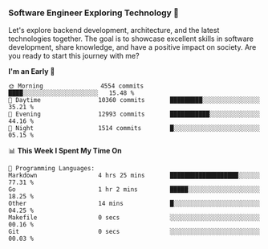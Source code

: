 ### Software Engineer Exploring Technology 🚀 

Let's explore backend development, architecture, and the latest technologies together. The goal is to showcase excellent skills in software development, share knowledge, and have a positive impact on society. Are you ready to start this journey with me?

<!--START_SECTION:waka-->
**I'm an Early 🐤** 

```text
🌞 Morning                4554 commits        ████░░░░░░░░░░░░░░░░░░░░░   15.48 % 
🌆 Daytime                10360 commits       █████████░░░░░░░░░░░░░░░░   35.21 % 
🌃 Evening                12993 commits       ███████████░░░░░░░░░░░░░░   44.16 % 
🌙 Night                  1514 commits        █░░░░░░░░░░░░░░░░░░░░░░░░   05.15 % 
```


📊 **This Week I Spent My Time On** 

```text
💬 Programming Languages: 
Markdown                 4 hrs 25 mins       ███████████████████░░░░░░   77.31 % 
Go                       1 hr 2 mins         █████░░░░░░░░░░░░░░░░░░░░   18.25 % 
Other                    14 mins             █░░░░░░░░░░░░░░░░░░░░░░░░   04.25 % 
Makefile                 0 secs              ░░░░░░░░░░░░░░░░░░░░░░░░░   00.16 % 
Git                      0 secs              ░░░░░░░░░░░░░░░░░░░░░░░░░   00.03 % 
```


<!--END_SECTION:waka-->
